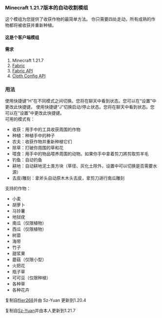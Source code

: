 ### Minecraft 1.21.7版本的自动收割模组
这个模组为您提供了收获作物的最简单方法。
你只需要四处走动，所有成熟的作物都将被收获并重新种植。

#### 这是个客户端模组

#### 需求
1. Minecraft 1.21.7
2. [Fabric](https://fabricmc.net/wiki/install)
3. [Fabric API](https://modrinth.com/mod/fabric-api)  
4. [Cloth Config API](https://modrinth.com/mod/cloth-config)

### 用法
使用快捷键“H”在不同模式之间切换。您将在聊天中看到状态。您可以在“设置”中更改此快捷键。
使用快捷键“J”切换启动/停止状态。您将在聊天中看到状态。您可以在“设置”中更改此快捷键。  
可用的模式有：

- 收获：用手中的工具收获周围的作物
- 种植：种植手中的种子
- 农夫：收获作物并重新种植它们
- 除草：打破你周围的草和花
- 喂食：用手中的物品喂养周围的动物。如果你手中拿着剪刀將剪取剪羊毛
- 钓鱼：自动钓鱼
- 耕地：自动耕地泥土类方块（草径、灰化土除外，设置中可以切换是否需要水源）
- 去皮/雕刻：拿斧头自动原木木头去皮，拿剪刀进行南瓜雕刻

支持的作物：

- 小麦
- 胡萝卜
- 马铃薯
- 地狱疣
- 南瓜（仅限植物）
- 西瓜（仅限植物）
- 树苗
- 海带
- 竹子
- 甜浆果
- 蘑菇（仅限小型）
- 火把花
- 瓶子草
- 可可豆（仅限种植）
- 各种草
- 各种花卉


复制自[flier268](https://github.com/flier268/AutoHarvestMod)并由 Sz-Yuan 更新到1.20.4

复制自[Sz-Yuan](https://github.com/Sz-Yuan/AutoHarvest/tree/1.21-1.3)并由本人更新到1.21.7
